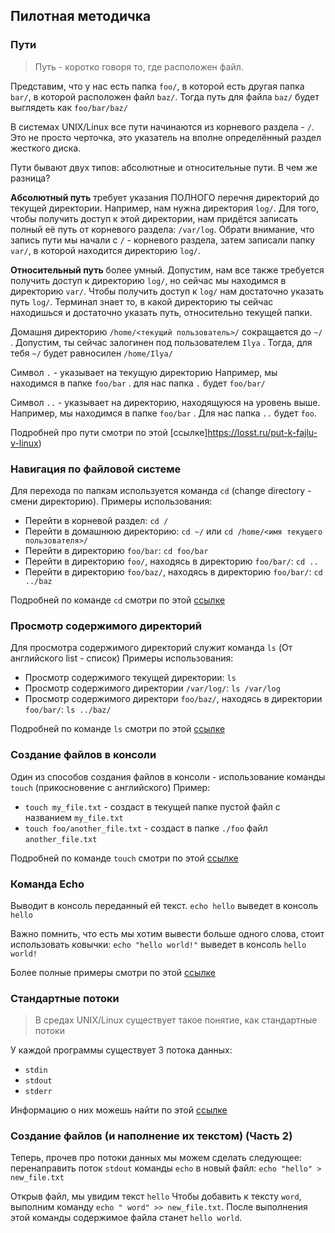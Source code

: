## Пилотная методичка

### Пути
> Путь - коротко говоря то, где расположен файл.

Представим, что у нас есть папка `foo/`, в которой есть другая папка `bar/`, в которой расположен файл `baz/`. Тогда путь для файла `baz/` будет выглядеть как `foo/bar/baz/`

В системах UNIX/Linux все пути начинаются из корневого раздела - `/`. Это не просто черточка, это указатель на вполне определённый раздел жесткого диска.

Пути бывают двух типов: абсолютные и относительные пути.
В чем же разница?

**Абсолютный путь** требует указания ПОЛНОГО перечня директорий до текущей директории. Например, нам нужна директория `log/`. Для того, чтобы получить доступ к этой директории, нам придётся записать полный её путь от корневого раздела: `/var/log`. Обрати внимание, что запись пути мы начали с `/` - корневого раздела, затем записали папку `var/`, в которой находится директорию `log/`.
 
**Относительный путь** более умный. Допустим, нам все также требуется получить доступ к директорию `log/`, но сейчас мы находимся в директорию `var/`. Чтобы получить доступ к `log/` нам достаточно указать путь `log/`. Терминал знает то, в какой директорию ты сейчас находишься и достаточно указать путь, относительно текущей папки.

Домашня директорию `/home/<текущий пользователь>/` сокращается до `~/` . Допустим, ты сейчас залогинен под пользователем `Ilya` . Тогда, для тебя `~/` будет равносилен `/home/Ilya/`

Символ `.` - указывает на текущую директорию
Например, мы находимся в папке `foo/bar` . для нас папка `.` будет `foo/bar/`

Символ `..` - указывает на директорию, находящуюся на уровень выше.
Например, мы находимся в папке `foo/bar` . Для нас папка `..` будет `foo`. 

Подробней про пути смотри по этой [ссылке]https://losst.ru/put-k-fajlu-v-linux)

### Навигация по файловой системе
Для перехода по папкам используется команда `cd` (change directory - смени директорию).
Примеры использования:

 - Перейти в корневой раздел: `cd /`
 - Перейти в домашнюю директорию: `cd ~/` или `cd /home/<имя текущего
   пользователя>/`
 - Перейти в директорию `foo/bar`: `cd foo/bar`
 - Перейти в директорию `foo/`, находясь в директорию `foo/bar/`: `cd ..`
 - Перейти в директорию `foo/baz/`, находясь в директорию `foo/bar/`: `cd ../baz`

Подробней по команде `cd` смотри по этой [ссылке](https://www.google.ru/search?client=ubuntu&channel=fs&q=linux+cd&ie=utf-8&oe=utf-8&gfe_rd=cr&ei=PEVYWLCKB4KG7gS4xrHoAQ)

### Просмотр содержимого директорий
Для просмотра содержимого директорий служит команда `ls` (От английского list - список)
Примеры использования:

 - Просмотр содержимого текущей директории: `ls`
 - Просмотр содержимого директории `/var/log/`: `ls /var/log`
 - Просмотр содержимого директори `foo/baz/`, находясь в директории `foo/bar/`: `ls ../baz/`

Подробней по команде `ls` смотри по этой [ссылке](https://www.google.ru/search?client=ubuntu&channel=fs&q=linux+ls&ie=utf-8&oe=utf-8&gfe_rd=cr&ei=3ERYWPvaHoKG7gS4xrHoAQ)

### Создание файлов в консоли
Один из способов создания файлов в консоли - использование команды `touch` (прикосновение с английского)
Пример:
* `touch my_file.txt` - создаст в текущей папке пустой файл с названием `my_file.txt`
* `touch foo/another_file.txt` - создаст в папке `./foo` файл `another_file.txt`

Подробней по команде `touch` смотри по этой [ссылке](https://www.google.ru/search?client=ubuntu&channel=fs&q=linux+touch&ie=utf-8&oe=utf-8&gfe_rd=cr&ei=pkRYWLkpgobuBLjGsegB)

### Команда Echo
Выводит в консоль переданный ей текст.
`echo hello` выведет в консоль `hello`

Важно помнить, что есть мы хотим вывести больше одного слова, стоит использовать ковычки:
`echo "hello world!"` выведет в консоль `hello world!`

Более полные примеры смотри по этой [ссылке](https://www.google.ru/search?client=ubuntu&channel=fs&q=linux%20echo&ie=utf-8&oe=utf-8&gfe_rd=cr&ei=6j9YWOrzJpLHZLOMuaAE)

### Стандартные потоки
> В средах UNIX/Linux существует такое понятие, как стандартные потоки

У каждой программы существует 3 потока данных:

 - `stdin`
 - `stdout`
 - `stderr`
 
 Информацию о них можешь найти по этой [ссылке](https://habrahabr.ru/post/55136/)

### Создание файлов (и наполнение их текстом) (Часть 2)
Теперь, прочев про потоки данных мы можем сделать следующее: перенаправить поток `stdout` команды `echo` в новый файл:
`echo "hello" > new_file.txt`

Открыв файл, мы увидим текст `hello`
Чтобы добавить к тексту `word`, выполним команду `echo " word" >> new_file.txt`. После выполнения этой команды содержимое файла станет `hello world`.
